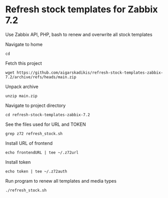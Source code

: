 # Refresh stock templates for Zabbix 7.2
Use Zabbix API, PHP, bash to renew and overwrite all stock templates

Navigate to home
```
cd
```

Fetch this project
```
wget https://github.com/aigarskadikis/refresh-stock-templates-zabbix-7.2/archive/refs/heads/main.zip
```

Unpack archive
```
unzip main.zip
```

Navigate to project directory
```
cd refresh-stock-templates-zabbix-7.2
```

See the files used for URL and TOKEN
```
grep z72 refresh_stock.sh
```

Install URL of frontend
```
echo frontendURL | tee ~/.z72url
```

Install token
```
echo token | tee ~/.z72auth
```

Run program to renew all templates and media types
```
./refresh_stock.sh
```
